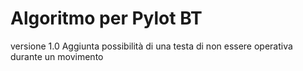 # Algoritmo per Pylot BT
versione 1.0
    Aggiunta possibilità di una testa di non essere operativa durante un movimento